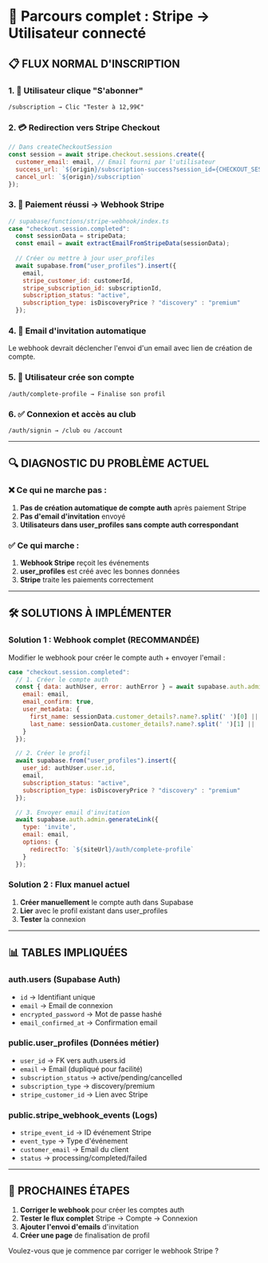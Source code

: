 # 🔄 Parcours complet : Stripe → Utilisateur connecté

## 📋 **FLUX NORMAL D'INSCRIPTION**

### **1. 🛒 Utilisateur clique "S'abonner"**
```
/subscription → Clic "Tester à 12,99€"
```

### **2. 💳 Redirection vers Stripe Checkout**
```javascript
// Dans createCheckoutSession
const session = await stripe.checkout.sessions.create({
  customer_email: email, // Email fourni par l'utilisateur
  success_url: `${origin}/subscription-success?session_id={CHECKOUT_SESSION_ID}`,
  cancel_url: `${origin}/subscription`
});
```

### **3. 🎯 Paiement réussi → Webhook Stripe**
```javascript
// supabase/functions/stripe-webhook/index.ts
case "checkout.session.completed":
  const sessionData = stripeData;
  const email = await extractEmailFromStripeData(sessionData);
  
  // Créer ou mettre à jour user_profiles
  await supabase.from("user_profiles").insert({
    email,
    stripe_customer_id: customerId,
    stripe_subscription_id: subscriptionId,
    subscription_status: "active",
    subscription_type: isDiscoveryPrice ? "discovery" : "premium"
  });
```

### **4. 📧 Email d'invitation automatique**
Le webhook devrait déclencher l'envoi d'un email avec lien de création de compte.

### **5. 🔐 Utilisateur crée son compte**
```
/auth/complete-profile → Finalise son profil
```

### **6. ✅ Connexion et accès au club**
```
/auth/signin → /club ou /account
```

---

## 🔍 **DIAGNOSTIC DU PROBLÈME ACTUEL**

### **❌ Ce qui ne marche pas :**
1. **Pas de création automatique de compte auth** après paiement Stripe
2. **Pas d'email d'invitation** envoyé
3. **Utilisateurs dans user_profiles sans compte auth correspondant**

### **✅ Ce qui marche :**
1. **Webhook Stripe** reçoit les événements
2. **user_profiles** est créé avec les bonnes données
3. **Stripe** traite les paiements correctement

---

## 🛠️ **SOLUTIONS À IMPLÉMENTER**

### **Solution 1 : Webhook complet (RECOMMANDÉE)**
Modifier le webhook pour créer le compte auth + envoyer l'email :

```javascript
case "checkout.session.completed":
  // 1. Créer le compte auth
  const { data: authUser, error: authError } = await supabase.auth.admin.createUser({
    email: email,
    email_confirm: true,
    user_metadata: {
      first_name: sessionData.customer_details?.name?.split(' ')[0] || '',
      last_name: sessionData.customer_details?.name?.split(' ')[1] || ''
    }
  });

  // 2. Créer le profil
  await supabase.from("user_profiles").insert({
    user_id: authUser.user.id,
    email,
    subscription_status: "active",
    subscription_type: isDiscoveryPrice ? "discovery" : "premium"
  });

  // 3. Envoyer email d'invitation
  await supabase.auth.admin.generateLink({
    type: 'invite',
    email: email,
    options: {
      redirectTo: `${siteUrl}/auth/complete-profile`
    }
  });
```

### **Solution 2 : Flux manuel actuel**
1. **Créer manuellement** le compte auth dans Supabase
2. **Lier** avec le profil existant dans user_profiles
3. **Tester** la connexion

---

## 📊 **TABLES IMPLIQUÉES**

### **auth.users** (Supabase Auth)
- `id` → Identifiant unique
- `email` → Email de connexion
- `encrypted_password` → Mot de passe hashé
- `email_confirmed_at` → Confirmation email

### **public.user_profiles** (Données métier)
- `user_id` → FK vers auth.users.id
- `email` → Email (dupliqué pour facilité)
- `subscription_status` → active/pending/cancelled
- `subscription_type` → discovery/premium
- `stripe_customer_id` → Lien avec Stripe

### **public.stripe_webhook_events** (Logs)
- `stripe_event_id` → ID événement Stripe
- `event_type` → Type d'événement
- `customer_email` → Email du client
- `status` → processing/completed/failed

---

## 🎯 **PROCHAINES ÉTAPES**

1. **Corriger le webhook** pour créer les comptes auth
2. **Tester le flux complet** Stripe → Compte → Connexion
3. **Ajouter l'envoi d'emails** d'invitation
4. **Créer une page** de finalisation de profil

Voulez-vous que je commence par corriger le webhook Stripe ?